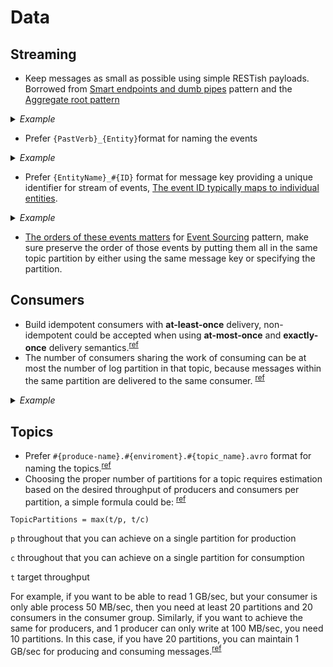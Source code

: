 # Data

## Streaming

- Keep messages as small as possible using simple RESTish payloads. Borrowed from [Smart endpoints and dumb pipes](https://martinfowler.com/articles/microservices.html#SmartEndpointsAndDumbPipes) pattern and the [Aggregate root pattern](https://martinfowler.com/bliki/DDD_Aggregate.html)

<details>
  <summary><em>Example</em></summary>

  ```javascript
    // Bad
    {
      "type": "record",
      "name": "published_recipe",
      "fields": [{
        "name": "approved_at",
        "type":  {
          "type": "long",
          "logicalType": "timestamp-micros"
        },
        {
          "name": "first_approved_at",
          "type": ["null", {
             "type": "long",
             "logicalType": "timestamp-micros"
          }],
          "default": null
        },

    // Good
    {
      "type": "record",
      "name": "published_recipe",
      "fields": [{
        "name": "approved_at",
        "type":  {
          "type": "long",
          "logicalType": "timestamp-micros"
        },
  ```

  ```javascript
    // Bad
    {
      "type": "record",
      "name": "deleted_recipe",
      "fields": [{
          "name": "event_time",
          "type": {
            "type": "long",
            "logicalType": "timestamp-micros"
          }
        },
        {
          "name": "title",
          "type": ["null", "string"],
          "default": null
        },

    // Good
    {
      "type": "record",
      "name": "deleted_recipe",
      "fields": [{
          "name": "event_time",
          "type": {
            "type": "long",
            "logicalType": "timestamp-micros"
          }
        }
  ```

</details>

- Prefer `{PastVerb}_{Entity}`format for naming the events

<details>
  <summary><em>Example</em></summary>

  ```javascript
    // Bad
    {
      "type": "record",
      "name": "voting_contest",

    // Good
    {
      "type": "record",
      "name": "voted_contest",

  ```
</details>

- Prefer `{EntityName}_#{ID}` format for message key providing a unique identifier for stream of events, [The event ID typically maps to individual entities](https://docs.microsoft.com/en-us/azure/architecture/patterns/event-sourcing#issues-and-considerations).

<details>
  <summary><em>Example</em></summary>

  - recipe_e5cb6e1c65bc
  - tip_d1851256

</details>

- [The orders of these events matters](https://www.confluent.io/blog/put-several-event-types-kafka-topic/) for [Event Sourcing](https://martinfowler.com/eaaDev/EventSourcing.html) pattern, make sure preserve the order of those events by putting them all in the same topic partition by either using the same message key or specifying the partition.

## Consumers

- Build idempotent consumers with **at-least-once** delivery, non-idempotent could be accepted when using **at-most-once** and **exactly-once** delivery semantics.<sup>[ref](https://www.confluent.io/blog/exactly-once-semantics-are-possible-heres-how-apache-kafka-does-it/)</sup>
- The number of consumers sharing the work of consuming can be at most the number of log partition in that topic, because messages within the same partition are delivered to the same consumer. <sup>[ref](https://www.oreilly.com/library/view/designing-data-intensive-applications/9781491903063/)</sup>

<details>
  <summary><em>Example</em></summary>
  <img src="https://user-images.githubusercontent.com/505427/92496663-55abf800-f1f0-11ea-8214-e603b8bbb392.png" alt="consumer_example">
</details>

## Topics

- Prefer `#{produce-name}.#{enviroment}.#{topic_name}.avro` format for naming the topics.<sup>[ref](https://itlabs.jyotirmegha.in/kiranprabhu/kafka-topic-naming-conventions-best-practices/)</sup>
- Choosing the proper number of partitions for a topic requires estimation based on the desired throughput of producers and consumers per partition, a simple formula could be: <sup>[ref](https://www.confluent.io/blog/how-choose-number-topics-partitions-kafka-cluster/)</sup>

```
TopicPartitions = max(t/p, t/c)
```

`p`  throughout that you can achieve on a single partition for production

`c` throughout that you can achieve on a single partition for consumption

`t` target throughput

For example, if you want to be able to read 1 GB/sec, but your consumer is only able process 50 MB/sec, then you need at least 20 partitions and 20 consumers in the consumer group. Similarly, if you want to achieve the same for producers, and 1 producer can only write at 100 MB/sec, you need 10 partitions. In this case, if you have 20 partitions, you can maintain 1 GB/sec for producing and consuming messages.<sup>[ref](https://docs.cloudera.com/runtime/7.2.1/kafka-performance-tuning/topics/kafka-tune-sizing-partition-number.html)</sup>